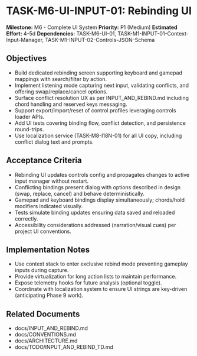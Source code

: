 # TASK-M6-UI-INPUT-01: Rebinding UI

**Milestone:** M6 - Complete UI System
**Priority:** P1 (Medium)
**Estimated Effort:** 4-5d
**Dependencies:** TASK-M6-UI-01, TASK-M1-INPUT-01-Context-Input-Manager, TASK-M1-INPUT-02-Controls-JSON-Schema

## Objectives

- Build dedicated rebinding screen supporting keyboard and gamepad mappings with search/filter by action.
- Implement listening mode capturing next input, validating conflicts, and offering swap/replace/cancel options.
- Surface conflict resolution UX as per INPUT_AND_REBIND.md including chord handling and reserved keys messaging.
- Support export/import/reset of control profiles leveraging controls loader APIs.
- Add UI tests covering binding flow, conflict detection, and persistence round-trips.
- Use localization service (TASK-M8-I18N-01) for all UI copy, including conflict dialog text and prompts.

## Acceptance Criteria

- Rebinding UI updates controls config and propagates changes to active input manager without restart.
- Conflicting bindings present dialog with options described in design (swap, replace, cancel) and behave deterministically.
- Gamepad and keyboard bindings display simultaneously; chords/hold modifiers indicated visually.
- Tests simulate binding updates ensuring data saved and reloaded correctly.
- Accessibility considerations addressed (narration/visual cues) per project UI conventions.

## Implementation Notes

- Use context stack to enter exclusive rebind mode preventing gameplay inputs during capture.
- Provide virtualization for long action lists to maintain performance.
- Expose telemetry hooks for future analysis (optional toggle).
- Coordinate with localization system to ensure UI strings are key-driven (anticipating Phase 9 work).

## Related Documents

- docs/INPUT_AND_REBIND.md
- docs/CONVENTIONS.md
- docs/ARCHITECTURE.md
- docs/TODO/INPUT_AND_REBIND_TD.md
